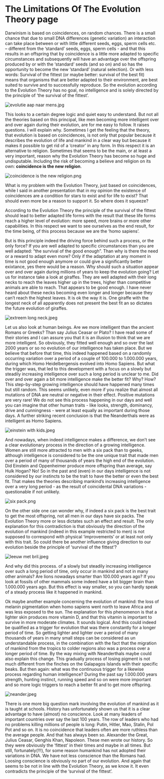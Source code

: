 # The Limitations Of The Evolution Theory page

Darwinism is based on coincidences, on random chances. There is a small chance that due to small DNA differences (genetic variation) an interaction can take place between or with little different seeds, eggs, sperm cells etc. – different from the ‘standard’ seeds, eggs, sperm cells - and that this results in an offspring that by coincidence is a little more adapted to specific circumstances and subsequently will have an advantage over the offspring produced by or with the ‘standard’ seeds (and so on) and so has the opportunity to become the new ‘standard’ (natural selection). Or with less words: Survival of the fittest (or maybe better: survival of the best fit) means that organisms that are better adapted to their environment, are best suited to survive and to successfully reproduce. So the evolution according to the Evolution Theory has no goal, no intelligence and is solely directed by the principle of ‘the survival of the fittest’.

![evolutie aap naar mens.jpg](/evolutie%20aap%20naar%20mens.jpg)

This looks to a certain degree logic and quiet easy to understand. But not all the theories based on this principal, like men becoming more intelligent over and over again during their evolution, are for me easy to follow. It raises questions. I will explain why. Sometimes I get the feeling that the theory, that evolution is based on coincidences, is not only that popular because it describes the evolution of life and mankind in a clear way but because it makes it possible to get rid of a ‘creator’ in any form. In this respect it is an alternative to religion. Sometimes that seems to be the main, or at least a very important, reason why the Evolution Theory has become so huge and undisputable. Including the risk of becoming a believe and religion on its own: **coincidence is the new religion**.

![coincidence is the new religion.png](/coincidence%20is%20the%20new%20religion.png)

What is my problem with the Evolution Theory, just based on coincidences, while I said in another presentation that in my opinion the existence of coincidences are a condition for stars to exist and for life to exist? That should even more be a reason to support it. So where does it squeeze?

According to the Evolution Theory the principle of the survival of the fittest should lead to better adapted life forms with the result that these life forms reach a higher level of evolution: more speed, more brains or more other capabilities. In this respect we want to see ourselves as the end result, for the time being, of this process because we are the ‘homo sapiens’.

But is this principle indeed the driving force behind such a process, or the only force? If you are well adapted to specific circumstances than you are well adapted: “the survival of the good enough”. Than why is there the need or a reward to adapt even more? Only if the adaptation at any moment in time is not good enough anymore or could give a significantly better exixtance, yes there would be a reason. Why should such a situation appear over and over again during millions of years to keep the evolution going? Let us for instance take a look at giraffes. They are well adapted with their long necks to reach the leaves higher up in the trees, higher than competitive animals are able to reach. That appears to be good enough. I have never heard about these necks becoming even longer and longer because they can’t reach the highest leaves. It is ok the way it is. One giraffe with the longest neck of all apparently does not present the best fit an so dictates the future evolution of giraffes.

![extreem long neck.jpeg](/extreem%20long%20neck.jpeg)

Let us also look at human beings. Are we more intelligent than the ancient Romans or Greeks? Than say Julius Ceasar or Plato? I have read some of their stories and I can assure you that it is an illusion to think that we are more intelligent. So obviously, they fitted well enough and so over the last 2000 years or so no evolution of our intelligence has taken place. But we believe that before that time, this indeed happened based on a randomly occurring variation over a period of a couple of 100.000 to 1.000.000 years, during which Homo Heidelbergensis evolved into Homo Sapiens. But what the trigger was, that led to this development with a focus on a slowly but steadily increasing intelligence over such a long period is unclear to me. Did over and over again a bit more intelligence make the better fit? Why? How? This step-by-step growing intelligence should have happened many times but still random. This seems unlikely, even more if you realize that almost all mutations of DNA are neutral or negative in their effect. Positive mutations are very rare! We do not see this process happening in our days and well you can imagine that other human traits - like looks, strength, dominancy, drive and cunningness - were at least equally as important during those days. A further striking recent conclusion is that the Neanderthals were as intelligent as Homo Sapiens.

![einstein with kids.jpeg](/einstein%20with%20kids.jpeg)

And nowadays, when indeed intelligence makes a difference, we don’t see a clear evolutionary process in the direction of a growing intelligence. Women are still more attracted to men with a six pack than to geeks, although intelligence is considered to be the one unique trait that made men over a period of many of thousands of years the high end of the evolution. Did Einstein and Oppenheimer produce more offspring than average, say Hulk Hogan? No! So in the past and (even) in our days intelligence is not considered by our instincts to be the trait to have the better or even the best fit. That makes the theories describing mankind’s increasing intelligence over a very long period - as the result of coincidental DNA variations - questionable if not unlikely.

![six pack.png](/six%20pack.png)

On the other side one can wonder why, if indeed a six pack is the best trait to get the most offspring, not all men in our days have six packs. The Evolution Theory more or less dictates such an effect and result. The only explanation for this contradiction is that obviously the direction of the evolution of mankind (indeed in this example restricted to men) is not supposed to correspond with physical ‘improvements’ or at least not only with this trait. So could there be another influence giving direction to our evolution beside the principle of ‘survival of the fittest’?

![leeuw met bril.jpeg](/leeuw%20met%20bril.jpeg)

And why did this process. of a slowly but steadily increasing intelligence over such a long period of time, only occur in mankind and not in many other animals? Are lions nowadays smarter than 100.000 years ago? If you look at fossils of other mammals some indeed have a bit bigger brain than 1.000.000 years ago. But this effect is way smaller, so you can hardly speak of a steady process like it happened in mankind.

Ok maybe another example concerning the evolution of mankind: the loss of melanin pigmentation when homo sapiens went north to leave Africa and was less exposed to the sun. The explanation for this phenomenon is that a lighter skin produces more vitamin D, and that this vitamin is important to survive in more moderate climates. It sounds logical. And this could indeed be qualified as a trigger for evolution that was there constantly for a longer period of time. So getting lighter and lighter over a period of many thousands of years in many small steps can be considered as un understandable process, in the combination with the fact that the migration of mankind from the tropics to colder regions also was a process over a longer period of time. By the way mixing with Neanderthals maybe could also explain this change. This gradually process of losing pigment is not much different from the finches on the Galapagos Islands with their specific beaks. But then again: what was the continuous trigger for a likewise process regarding human intelligence? During the past say 1.000.000 years strength, hunting instinct, running speed and so on were more important and so more logic triggers to reach a better fit and to get more offspring.

![neander.jpeg](/neander.jpeg)

There is one more big question mark involving the evolution of mankind as it is taught at schools. History has unfortunately shown us that it is a clear advantage to have (almost) no conscience. Look at many leaders of important countries over say the last 100 years. The row of leaders who had no problems killing millions of people is long: Putin, Hitler, Mao, Stalin, Pol Pot and so on. It is no coincidence that leaders often are more ruthless than the average people. And that has always been so. Alexander the Great, Julius Ceasar, Genghis Khan, Napoleon. These men wrote our history. So they were obviously the ‘fittest’ in their times and maybe in all times. But still, fortunately(!!!), for some reason humankind has not adopted their variations in DNA. We have not less conscience than the Romans had. Loosing conscience is obviously no part of our evolution. And again that seems to be not in line with the Evolution Theory, as we know it. It even contradicts the principle of the ‘survival of the fittest’.
